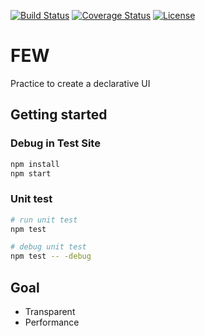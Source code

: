 [![Build Status](https://img.shields.io/travis/jesse23/few?style=flat-square)](https://travis-ci.org/jesse23/few) [![Coverage Status](https://img.shields.io/coveralls/github/jesse23/few?style=flat-square)](https://coveralls.io/github/jesse23/few?branch=master) [![License](https://img.shields.io/github/license/jesse23/few?style=flat-square)](https://github.com/jesse23/few/blob/master/LICENSE)



# FEW
Practice to create a declarative UI

## Getting started
### Debug in Test Site
```bash
npm install
npm start
```

### Unit test
```bash
# run unit test
npm test

# debug unit test
npm test -- -debug
```

## Goal
- Transparent
- Performance
